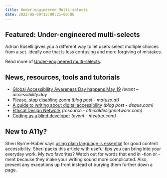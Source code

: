 ```yaml
---
title: Under-engineered Multi-selects
date: 2022-05-09T12:00:21+00:00
---
```


## Featured: Under-engineered multi-selects

Adrian Roselli gives you a different way to let users select multiple choices from a set. Ideally one that is less confusing and more forgiving of mistakes.

Read more of [Under-engineered multi-selects](https://adrianroselli.com/2022/05/under-engineered-multi-selects.html).

## News, resources, tools and tutorials

- [Global Accessibility Awareness Day happens May 19](https://accessibility.day) *(event – accessibility.day*
- [Please, stop disabling zoom](https://www.matuzo.at/blog/2022/please-stop-disabling-zoom/) *(blog post - matuzo.at)*
- [A guide to writing about digital accessibility](https://www.deque.com/blog/a-guide-to-writing-about-digital-accessibility/) *(blog post - deque.com)*
- [Ethical Design Network](https://ethicaldesignnetwork.com/) *(resource - ethicaldesignnetwork.com)*
- [Coding as a blind developer](https://www.meetup.com/fedsa-community/events/285608904/) *(event - meetup.com)*

## New to A11y?

Sheri Byrne-Haber says [using plain language is essential](https://sheribyrnehaber.com/plain-language-essential-for-content-accessibility/) for good content accessibility. Sheri packs this article with useful tips you can bring into your everyday work. My two favorites? Watch out for words that end in -tion or -ment because they make your writing sound more complicated. Also, present any exceptions up front instead of burying them further down a page.
